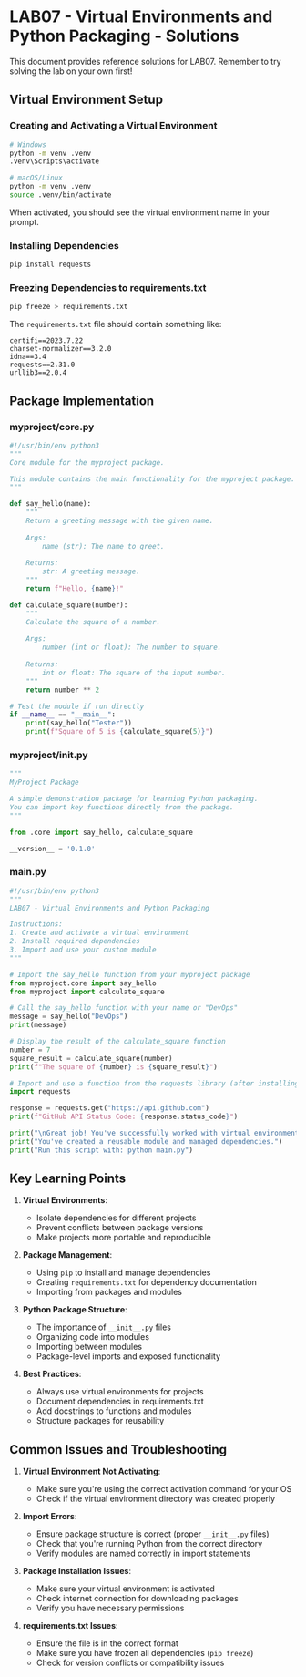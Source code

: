 # LAB07 - Virtual Environments and Python Packaging - Solutions

This document provides reference solutions for LAB07. Remember to try solving the lab on your own first!

## Virtual Environment Setup

### Creating and Activating a Virtual Environment

```bash
# Windows
python -m venv .venv
.venv\Scripts\activate

# macOS/Linux
python -m venv .venv
source .venv/bin/activate
```

When activated, you should see the virtual environment name in your prompt.

### Installing Dependencies

```bash
pip install requests
```

### Freezing Dependencies to requirements.txt

```bash
pip freeze > requirements.txt
```

The `requirements.txt` file should contain something like:

```
certifi==2023.7.22
charset-normalizer==3.2.0
idna==3.4
requests==2.31.0
urllib3==2.0.4
```

## Package Implementation

### myproject/core.py

```python
#!/usr/bin/env python3
"""
Core module for the myproject package.

This module contains the main functionality for the myproject package.
"""

def say_hello(name):
    """
    Return a greeting message with the given name.
    
    Args:
        name (str): The name to greet.
        
    Returns:
        str: A greeting message.
    """
    return f"Hello, {name}!"

def calculate_square(number):
    """
    Calculate the square of a number.
    
    Args:
        number (int or float): The number to square.
        
    Returns:
        int or float: The square of the input number.
    """
    return number ** 2

# Test the module if run directly
if __name__ == "__main__":
    print(say_hello("Tester"))
    print(f"Square of 5 is {calculate_square(5)}")
```

### myproject/__init__.py

```python
"""
MyProject Package

A simple demonstration package for learning Python packaging.
You can import key functions directly from the package.
"""

from .core import say_hello, calculate_square

__version__ = '0.1.0'
```

### main.py

```python
#!/usr/bin/env python3
"""
LAB07 - Virtual Environments and Python Packaging

Instructions:
1. Create and activate a virtual environment
2. Install required dependencies
3. Import and use your custom module
"""

# Import the say_hello function from your myproject package
from myproject.core import say_hello
from myproject import calculate_square

# Call the say_hello function with your name or "DevOps"
message = say_hello("DevOps")
print(message)

# Display the result of the calculate_square function
number = 7
square_result = calculate_square(number)
print(f"The square of {number} is {square_result}")

# Import and use a function from the requests library (after installing it)
import requests

response = requests.get("https://api.github.com")
print(f"GitHub API Status Code: {response.status_code}")

print("\nGreat job! You've successfully worked with virtual environments and packages.")
print("You've created a reusable module and managed dependencies.")
print("Run this script with: python main.py")
```

## Key Learning Points

1. **Virtual Environments**:
   - Isolate dependencies for different projects
   - Prevent conflicts between package versions
   - Make projects more portable and reproducible

2. **Package Management**:
   - Using `pip` to install and manage dependencies
   - Creating `requirements.txt` for dependency documentation
   - Importing from packages and modules

3. **Python Package Structure**:
   - The importance of `__init__.py` files
   - Organizing code into modules
   - Importing between modules
   - Package-level imports and exposed functionality

4. **Best Practices**:
   - Always use virtual environments for projects
   - Document dependencies in requirements.txt
   - Add docstrings to functions and modules
   - Structure packages for reusability

## Common Issues and Troubleshooting

1. **Virtual Environment Not Activating**:
   - Make sure you're using the correct activation command for your OS
   - Check if the virtual environment directory was created properly

2. **Import Errors**:
   - Ensure package structure is correct (proper `__init__.py` files)
   - Check that you're running Python from the correct directory
   - Verify modules are named correctly in import statements

3. **Package Installation Issues**:
   - Make sure your virtual environment is activated
   - Check internet connection for downloading packages
   - Verify you have necessary permissions

4. **requirements.txt Issues**:
   - Ensure the file is in the correct format
   - Make sure you have frozen all dependencies (`pip freeze`)
   - Check for version conflicts or compatibility issues 